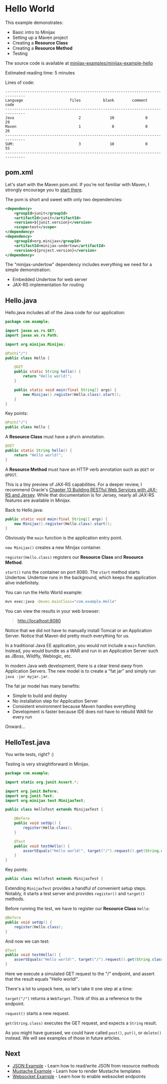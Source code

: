 
Hello World
===========

This example demonstrates:

* Basic intro to Minijax
* Setting up a Maven project
* Creating a **Resource Class**
* Creating a **Resource Method**
* Testing

The source code is available at [minijax-examples/minijax-example-hello](https://github.com/minijax/minijax/tree/master/minijax-examples/minijax-example-hello)

Estimated reading time: 5 minutes

Lines of code:

```
-------------------------------------------------------------------------------
Language                     files          blank        comment           code
-------------------------------------------------------------------------------
Java                             2             10              0             29
Maven                            1              0              0             26
-------------------------------------------------------------------------------
SUM:                             3             10              0             55
-------------------------------------------------------------------------------
```

pom.xml
-------

Let's start with the Maven pom.xml.  If you're not familiar with Maven, I strongly encourage you to [start there](https://maven.apache.org/pom.html).

The pom is short and sweet with only two dependencies:

```xml
<dependency>
    <groupId>junit</groupId>
    <artifactId>junit</artifactId>
    <version>${junit.version}</version>
    <scope>test</scope>
</dependency>
<dependency>
    <groupId>org.minijax</groupId>
    <artifactId>minijax-undertow</artifactId>
    <version>${project.version}</version>
</dependency>
```

The "minijax-undertow" dependency includes everything we need for a simple demonstration:

* Embedded Undertow for web server
* JAX-RS implementation for routing

Hello.java
----------

Hello.java includes all of the Java code for our application:

```java
package com.example;

import javax.ws.rs.GET;
import javax.ws.rs.Path;

import org.minijax.Minijax;

@Path("/")
public class Hello {

    @GET
    public static String hello() {
        return "Hello world!";
    }

    public static void main(final String[] args) {
        new Minijax().register(Hello.class).start();
    }
}
```

Key points:

```java
@Path("/")
public class Hello {
```

A **Resource Class** must have a `@Path` annotation.

```java
@GET
public static String hello() {
    return "Hello world!";
}
```

A **Resource Method** must have an HTTP verb annotation such as `@GET` or `@POST`.

This is a tiny preview of JAX-RS capabilities.  For a deeper review, I recommend Oracle's [Chapter 13 Building RESTful Web Services with JAX-RS and Jersey](https://docs.oracle.com/cd/E19226-01/820-7627/6nisfjmk8/index.html).  While that documentation is for Jersey, nearly all JAX-RS features are available in Minijax.

Back to Hello.java:

```java
public static void main(final String[] args) {
    new Minijax().register(Hello.class).start();
}
```

Obviously the `main` function is the application entry point.

`new Minijax()` creates a new Minijax container.  

`register(Hello.class)` registers our **Resource Class** and **Resource Method**.

`start()` runs the container on port 8080.  The `start` method starts Undertow.  Undertow runs in the background, which keeps the application alive indefinitely.

You can run the Hello World example:

```bash
mvn exec:java -Dexec.mainClass="com.example.Hello"
```

You can view the results in your web browser:

> <http://localhost:8080>

Notice that we did not have to manually install Tomcat or an Application Server.  Notice that Maven did pretty much everything for us.

In a traditional Java EE application, you would not include a `main` function.  Instead, you would bundle as a WAR and run in an Application Server such as JBoss, Wildfly, Weblogic, etc.

In modern Java web development, there is a clear trend *away* from Application Servers.  The new model is to create a "fat jar" and simply run `java -jar myjar.jar`.

The fat jar model has many benefits:

* Simple to build and deploy
* No installation step for Application Server
* Consistent environment because Maven handles everything
* Development is faster because IDE does not have to rebuild WAR for every run

Onward...

HelloTest.java
--------------

You write tests, right? :)

Testing is very straightforward in Minijax.

```java
package com.example;

import static org.junit.Assert.*;

import org.junit.Before;
import org.junit.Test;
import org.minijax.test.MinijaxTest;

public class HelloTest extends MinijaxTest {

    @Before
    public void setUp() {
        register(Hello.class);
    }

    @Test
    public void testHello() {
        assertEquals("Hello world!", target("/").request().get(String.class));
    }
}
```

Key points:

```java
public class HelloTest extends MinijaxTest {
```

Extending `MinijaxTest` provides a handful of convenient setup steps.  Notably, it starts a test server and provides `register()` and `target()` methods.

Before running the test, we have to register our **Resource Class** `Hello`:

```java
@Before
public void setUp() {
    register(Hello.class);
}
```

And now we can test:

```java
@Test
public void testHello() {
    assertEquals("Hello world!", target("/").request().get(String.class));
}
```

Here we execute a simulated GET request to the "/" endpoint, and assert that the result equals "Hello world!".

There's a lot to unpack here, so let's take it one step at a time:

`target("/")` returns a `WebTarget`.  Think of this as a reference to the endpoint.

`request()` starts a new request.

`get(String.class)` executes the GET request, and expects a `String` result.

As you might have guessed, we could have called `post()`, `put()`, or `delete()` instead.  We will see examples of those in future articles.

Next
----

* [JSON Example](../minijax-example-json) - Learn how to read/write JSON from resource methods
* [Mustache Example](../minijax-example-mustache) - Learn how to render Mustache templates
* [Websocket Example](../minijax-example-websocket) - Learn how to enable websocket endpoints
